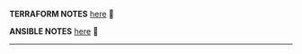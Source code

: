 **TERRAFORM NOTES** [here](Terraform/README.md) 📜

**ANSIBLE NOTES** [here](Ansible/README.md) 📜

--- 